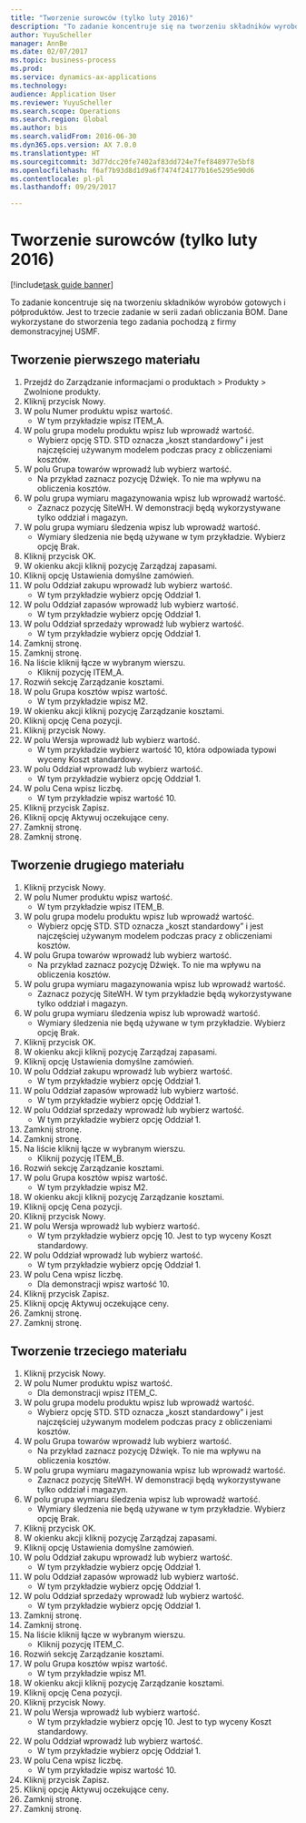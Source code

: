 ```yaml
--- 
title: "Tworzenie surowców (tylko luty 2016)"
description: "To zadanie koncentruje się na tworzeniu składników wyrobów gotowych i półproduktów."
author: YuyuScheller
manager: AnnBe
ms.date: 02/07/2017
ms.topic: business-process
ms.prod: 
ms.service: dynamics-ax-applications
ms.technology: 
audience: Application User
ms.reviewer: YuyuScheller
ms.search.scope: Operations
ms.search.region: Global
ms.author: bis
ms.search.validFrom: 2016-06-30
ms.dyn365.ops.version: AX 7.0.0
ms.translationtype: HT
ms.sourcegitcommit: 3d77dcc20fe7402af83dd724e7fef848977e5bf8
ms.openlocfilehash: f6af7b93d8d1d9a6f7474f24177b16e5295e90d6
ms.contentlocale: pl-pl
ms.lasthandoff: 09/29/2017

---
```

# <a name="create-raw-materials-february-2016-only"></a>Tworzenie surowców (tylko luty 2016)

[!include[task guide banner](../../includes/task-guide-banner.md)]

To zadanie koncentruje się na tworzeniu składników wyrobów gotowych i półproduktów. Jest to trzecie zadanie w serii zadań obliczania BOM. Dane wykorzystane do stworzenia tego zadania pochodzą z firmy demonstracyjnej USMF.


## <a name="create-the-first-material"></a>Tworzenie pierwszego materiału
1. Przejdź do Zarządzanie informacjami o produktach > Produkty > Zwolnione produkty.
2. Kliknij przycisk Nowy.
3. W polu Numer produktu wpisz wartość.
    * W tym przykładzie wpisz ITEM_A.  
4. W polu grupa modelu produktu wpisz lub wprowadź wartość.
    * Wybierz opcję STD. STD oznacza „koszt standardowy” i jest najczęściej używanym modelem podczas pracy z obliczeniami kosztów.  
5. W polu Grupa towarów wprowadź lub wybierz wartość.
    * Na przykład zaznacz pozycję Dźwięk. To nie ma wpływu na obliczenia kosztów.  
6. W polu grupa wymiaru magazynowania wpisz lub wprowadź wartość.
    * Zaznacz pozycję SiteWH. W demonstracji będą wykorzystywane tylko oddział i magazyn.  
7. W polu grupa wymiaru śledzenia wpisz lub wprowadź wartość.
    * Wymiary śledzenia nie będą używane w tym przykładzie. Wybierz opcję Brak.  
8. Kliknij przycisk OK.
9. W okienku akcji kliknij pozycję Zarządzaj zapasami.
10. Kliknij opcję Ustawienia domyślne zamówień.
11. W polu Oddział zakupu wprowadź lub wybierz wartość.
    * W tym przykładzie wybierz opcję Oddział 1.  
12. W polu Oddział zapasów wprowadź lub wybierz wartość.
    * W tym przykładzie wybierz opcję Oddział 1.  
13. W polu Oddział sprzedaży wprowadź lub wybierz wartość.
    * W tym przykładzie wybierz opcję Oddział 1.  
14. Zamknij stronę.
15. Zamknij stronę.
16. Na liście kliknij łącze w wybranym wierszu.
    * Kliknij pozycję ITEM_A.  
17. Rozwiń sekcję Zarządzanie kosztami.
18. W polu Grupa kosztów wpisz wartość.
    * W tym przykładzie wpisz M2.  
19. W okienku akcji kliknij pozycję Zarządzanie kosztami.
20. Kliknij opcję Cena pozycji.
21. Kliknij przycisk Nowy.
22. W polu Wersja wprowadź lub wybierz wartość.
    * W tym przykładzie wybierz wartość 10, która odpowiada typowi wyceny Koszt standardowy.  
23. W polu Oddział wprowadź lub wybierz wartość.
    * W tym przykładzie wybierz opcję Oddział 1.  
24. W polu Cena wpisz liczbę.
    * W tym przykładzie wpisz wartość 10.  
25. Kliknij przycisk Zapisz.
26. Kliknij opcję Aktywuj oczekujące ceny.
27. Zamknij stronę.
28. Zamknij stronę.

## <a name="create-the-second-material"></a>Tworzenie drugiego materiału
1. Kliknij przycisk Nowy.
2. W polu Numer produktu wpisz wartość.
    * W tym przykładzie wpisz ITEM_B.  
3. W polu grupa modelu produktu wpisz lub wprowadź wartość.
    * Wybierz opcję STD. STD oznacza „koszt standardowy” i jest najczęściej używanym modelem podczas pracy z obliczeniami kosztów.  
4. W polu Grupa towarów wprowadź lub wybierz wartość.
    * Na przykład zaznacz pozycję Dźwięk. To nie ma wpływu na obliczenia kosztów.  
5. W polu grupa wymiaru magazynowania wpisz lub wprowadź wartość.
    * Zaznacz pozycję SiteWH. W tym przykładzie będą wykorzystywane tylko oddział i magazyn.  
6. W polu grupa wymiaru śledzenia wpisz lub wprowadź wartość.
    * Wymiary śledzenia nie będą używane w tym przykładzie. Wybierz opcję Brak.  
7. Kliknij przycisk OK.
8. W okienku akcji kliknij pozycję Zarządzaj zapasami.
9. Kliknij opcję Ustawienia domyślne zamówień.
10. W polu Oddział zakupu wprowadź lub wybierz wartość.
    * W tym przykładzie wybierz opcję Oddział 1.  
11. W polu Oddział zapasów wprowadź lub wybierz wartość.
    * W tym przykładzie wybierz opcję Oddział 1.  
12. W polu Oddział sprzedaży wprowadź lub wybierz wartość.
    * W tym przykładzie wybierz opcję Oddział 1.  
13. Zamknij stronę.
14. Zamknij stronę.
15. Na liście kliknij łącze w wybranym wierszu.
    * Kliknij pozycję ITEM_B.  
16. Rozwiń sekcję Zarządzanie kosztami.
17. W polu Grupa kosztów wpisz wartość.
    * W tym przykładzie wpisz M2.  
18. W okienku akcji kliknij pozycję Zarządzanie kosztami.
19. Kliknij opcję Cena pozycji.
20. Kliknij przycisk Nowy.
21. W polu Wersja wprowadź lub wybierz wartość.
    * W tym przykładzie wybierz opcję 10. Jest to typ wyceny Koszt standardowy.  
22. W polu Oddział wprowadź lub wybierz wartość.
    * W tym przykładzie wybierz opcję Oddział 1.  
23. W polu Cena wpisz liczbę.
    * Dla demonstracji wpisz wartość 10.  
24. Kliknij przycisk Zapisz.
25. Kliknij opcję Aktywuj oczekujące ceny.
26. Zamknij stronę.
27. Zamknij stronę.

## <a name="create-the-third-material"></a>Tworzenie trzeciego materiału
1. Kliknij przycisk Nowy.
2. W polu Numer produktu wpisz wartość.
    * Dla demonstracji wpisz ITEM_C.  
3. W polu grupa modelu produktu wpisz lub wprowadź wartość.
    * Wybierz opcję STD. STD oznacza „koszt standardowy” i jest najczęściej używanym modelem podczas pracy z obliczeniami kosztów.  
4. W polu Grupa towarów wprowadź lub wybierz wartość.
    * Na przykład zaznacz pozycję Dźwięk. To nie ma wpływu na obliczenia kosztów.  
5. W polu grupa wymiaru magazynowania wpisz lub wprowadź wartość.
    * Zaznacz pozycję SiteWH. W demonstracji będą wykorzystywane tylko oddział i magazyn.  
6. W polu grupa wymiaru śledzenia wpisz lub wprowadź wartość.
    * Wymiary śledzenia nie będą używane w tym przykładzie. Wybierz opcję Brak.  
7. Kliknij przycisk OK.
8. W okienku akcji kliknij pozycję Zarządzaj zapasami.
9. Kliknij opcję Ustawienia domyślne zamówień.
10. W polu Oddział zakupu wprowadź lub wybierz wartość.
    * W tym przykładzie wybierz opcję Oddział 1.  
11. W polu Oddział zapasów wprowadź lub wybierz wartość.
    * W tym przykładzie wybierz opcję Oddział 1.  
12. W polu Oddział sprzedaży wprowadź lub wybierz wartość.
    * W tym przykładzie wybierz opcję Oddział 1.  
13. Zamknij stronę.
14. Zamknij stronę.
15. Na liście kliknij łącze w wybranym wierszu.
    * Kliknij pozycję ITEM_C.  
16. Rozwiń sekcję Zarządzanie kosztami.
17. W polu Grupa kosztów wpisz wartość.
    * W tym przykładzie wpisz M1.  
18. W okienku akcji kliknij pozycję Zarządzanie kosztami.
19. Kliknij opcję Cena pozycji.
20. Kliknij przycisk Nowy.
21. W polu Wersja wprowadź lub wybierz wartość.
    * W tym przykładzie wybierz opcję 10. Jest to typ wyceny Koszt standardowy.  
22. W polu Oddział wprowadź lub wybierz wartość.
    * W tym przykładzie wybierz opcję Oddział 1.  
23. W polu Cena wpisz liczbę.
    * W tym przykładzie wpisz wartość 10.  
24. Kliknij przycisk Zapisz.
25. Kliknij opcję Aktywuj oczekujące ceny.
26. Zamknij stronę.
27. Zamknij stronę.


